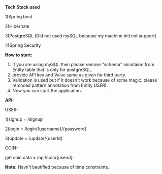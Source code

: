 **Tech Stack used**

1)Spring boot

2)Hibernate

3)PostgreSQL (Did not used mySQL because my machine did not support)

4)Spring Security 


**How to start:**
1) if you are using mySQL then please remove "schema" annotaion from Entity table that is only for postgreSQL.
2) provide API key and Value same as given for third party.
3) Validation is used but if it doesn't work because of some magic. please remoced pattern annotation from Entity USER).
4) Now you can start the application.

**API:**

USER- 

1)signup = /signup

2)login = /login/{username}/{password}

3)update = /update/{userId}

COIN-

get coin data = /api/coin/{userid}


**Note:** Havn't beutified because of time constraints.


